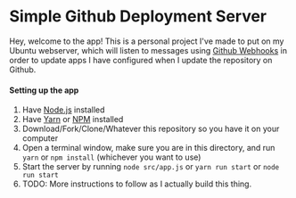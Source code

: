 # Simple Github Deployment Server

Hey, welcome to the app! This is a personal project I've made to put on my Ubuntu webserver, which will listen to messages using [Github Webhooks](https://developer.github.com/webhooks/) in order to update apps I have configured when I update the repository on Github.

#### Setting up the app

1. Have [Node.js](https://nodejs.org/) installed
2. Have [Yarn](https://yarnpkg.com) or [NPM](https://www.npmjs.com/) installed
3. Download/Fork/Clone/Whatever this repository so you have it on your computer
4. Open a terminal window, make sure you are in this directory, and run `yarn` or `npm install` (whichever you want to use)
5. Start the server by running `node src/app.js` or `yarn run start` or `node run start`
6. TODO: More instructions to follow as I actually build this thing.